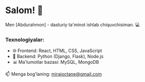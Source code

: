 # Salom! 👋

Men [Abdurahmon] - dasturiy ta'minot ishlab chiquvchisiman. 💻  
### Texnologiyalar:
- 🌐 Frontend: React, HTML, CSS, JavaScript
- 🔧 Backend: Python (Django, Flask), Node.js
- 📊 Ma'lumotlar bazasi: MySQL, MongoDB

📫 Menga bog'laning: [mirajoctane@gmail.com](mailto🇺🇿)

